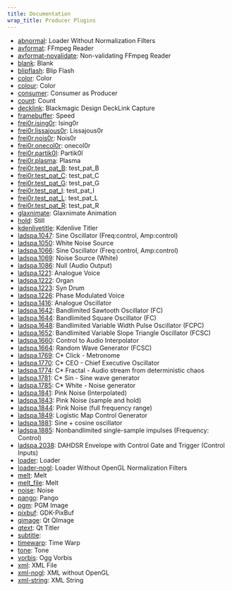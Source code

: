 ```yaml
---
title: Documentation
wrap_title: Producer Plugins
---
```

* [abnormal](../ProducerAbnormal/): Loader Without Normalization Filters
* [avformat](../ProducerAvformat/): FFmpeg Reader
* [avformat-novalidate](../ProducerAvformat-novalidate/): Non-validating FFmpeg Reader
* [blank](../ProducerBlank/): Blank
* [blipflash](../ProducerBlipflash/): Blip Flash
* [color](../ProducerColor/): Color
* [colour](../ProducerColour/): Color
* [consumer](../ProducerConsumer/): Consumer as Producer
* [count](../ProducerCount/): Count
* [decklink](../ProducerDecklink/): Blackmagic Design DeckLink Capture
* [framebuffer](../ProducerFramebuffer/): Speed
* [frei0r.ising0r](../ProducerFrei0r-ising0r/): Ising0r
* [frei0r.lissajous0r](../ProducerFrei0r-lissajous0r/): Lissajous0r
* [frei0r.nois0r](../ProducerFrei0r-nois0r/): Nois0r
* [frei0r.onecol0r](../ProducerFrei0r-onecol0r/): onecol0r
* [frei0r.partik0l](../ProducerFrei0r-partik0l/): Partik0l
* [frei0r.plasma](../ProducerFrei0r-plasma/): Plasma
* [frei0r.test_pat_B](../ProducerFrei0r-test_pat_b/): test_pat_B
* [frei0r.test_pat_C](../ProducerFrei0r-test_pat_c/): test_pat_C
* [frei0r.test_pat_G](../ProducerFrei0r-test_pat_g/): test_pat_G
* [frei0r.test_pat_I](../ProducerFrei0r-test_pat_i/): test_pat_I
* [frei0r.test_pat_L](../ProducerFrei0r-test_pat_l/): test_pat_L
* [frei0r.test_pat_R](../ProducerFrei0r-test_pat_r/): test_pat_R
* [glaxnimate](../ProducerGlaxnimate/): Glaxnimate Animation
* [hold](../ProducerHold/): Still
* [kdenlivetitle](../ProducerKdenlivetitle/): Kdenlive Titler
* [ladspa.1047](../ProducerLadspa-1047/): Sine Oscillator (Freq:control, Amp:control)
* [ladspa.1050](../ProducerLadspa-1050/): White Noise Source
* [ladspa.1066](../ProducerLadspa-1066/): Sine Oscillator (Freq:control, Amp:control)
* [ladspa.1069](../ProducerLadspa-1069/): Noise Source (White)
* [ladspa.1086](../ProducerLadspa-1086/): Null (Audio Output)
* [ladspa.1221](../ProducerLadspa-1221/): Analogue Voice
* [ladspa.1222](../ProducerLadspa-1222/): Organ
* [ladspa.1223](../ProducerLadspa-1223/): Syn Drum
* [ladspa.1226](../ProducerLadspa-1226/): Phase Modulated Voice
* [ladspa.1416](../ProducerLadspa-1416/): Analogue Oscillator
* [ladspa.1642](../ProducerLadspa-1642/): Bandlimited Sawtooth Oscillator (FC)
* [ladspa.1644](../ProducerLadspa-1644/): Bandlimited Square Oscillator (FC)
* [ladspa.1648](../ProducerLadspa-1648/): Bandlimited Variable Width Pulse Oscillator (FCPC)
* [ladspa.1652](../ProducerLadspa-1652/): Bandlimited Variable Slope Triangle Oscillator (FCSC)
* [ladspa.1660](../ProducerLadspa-1660/): Control to Audio Interpolator
* [ladspa.1664](../ProducerLadspa-1664/): Random Wave Generator (FCSC)
* [ladspa.1769](../ProducerLadspa-1769/): C* Click - Metronome
* [ladspa.1770](../ProducerLadspa-1770/): C* CEO - Chief Executive Oscillator
* [ladspa.1774](../ProducerLadspa-1774/): C* Fractal - Audio stream from deterministic chaos
* [ladspa.1781](../ProducerLadspa-1781/): C* Sin - Sine wave generator
* [ladspa.1785](../ProducerLadspa-1785/): C* White - Noise generator
* [ladspa.1841](../ProducerLadspa-1841/): Pink Noise (Interpolated)
* [ladspa.1843](../ProducerLadspa-1843/): Pink Noise (sample and hold)
* [ladspa.1844](../ProducerLadspa-1844/): Pink Noise (full frequency range)
* [ladspa.1849](../ProducerLadspa-1849/): Logistic Map Control Generator
* [ladspa.1881](../ProducerLadspa-1881/): Sine + cosine oscillator
* [ladspa.1885](../ProducerLadspa-1885/): Nonbandlimited single-sample impulses (Frequency: Control)
* [ladspa.2038](../ProducerLadspa-2038/): DAHDSR Envelope with Control Gate and Trigger (Control Inputs)
* [loader](../ProducerLoader/): Loader
* [loader-nogl](../ProducerLoader-nogl/): Loader Without OpenGL Normalization Filters
* [melt](../ProducerMelt/): Melt
* [melt_file](../ProducerMelt_file/): Melt
* [noise](../ProducerNoise/): Noise
* [pango](../ProducerPango/): Pango
* [pgm](../ProducerPgm/): PGM Image
* [pixbuf](../ProducerPixbuf/): GDK-PixBuf
* [qimage](../ProducerQimage/): Qt QImage
* [qtext](../ProducerQtext/): Qt Titler
* [subtitle](../ProducerSubtitle/): 
* [timewarp](../ProducerTimewarp/): Time Warp
* [tone](../ProducerTone/): Tone
* [vorbis](../ProducerVorbis/): Ogg Vorbis
* [xml](../ProducerXml/): XML File
* [xml-nogl](../ProducerXml-nogl/): XML without OpenGL
* [xml-string](../ProducerXml-string/): XML String
